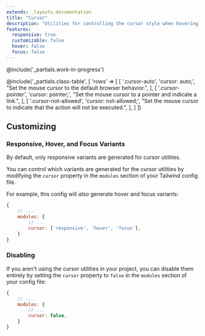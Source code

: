 ```yaml
---
extends: _layouts.documentation
title: "Cursor"
description: "Utilities for controlling the cursor style when hovering over an element."
features:
  responsive: true
  customizable: false
  hover: false
  focus: false
---
```


@include('_partials.work-in-progress')

@include('_partials.class-table', [
  'rows' => [
    [
      '.cursor-auto',
      'cursor: auto;',
      "Set the mouse cursor to the default browser behavior.",
    ],
    [
      '.cursor-pointer',
      'cursor: pointer;',
      "Set the mouse cursor to a pointer and indicate a link.",
    ],
    [
      '.cursor-not-allowed',
      'cursor: not-allowed;',
      "Set the mouse cursor to indicate that the action will not be executed.",
    ],
  ]
])

## Customizing

### Responsive, Hover, and Focus Variants

By default, only responsive variants are generated for cursor utilities.

You can control which variants are generated for the cursor utilities by modifying the `cursor` property in the `modules` section of your Tailwind config file.

For example, this config will _also_ generate hover and focus variants:

```js
{
    // ...
    modules: { 
        // ...
        cursor: ['responsive', 'hover', 'focus'],
    }
}
```

### Disabling

If you aren't using the cursor utilities in your project, you can disable them entirely by setting the `cursor` property to `false` in the `modules` section of your config file:

```js
{
    // ...
    modules: {
        // ...
        cursor: false,
    }
}
```

